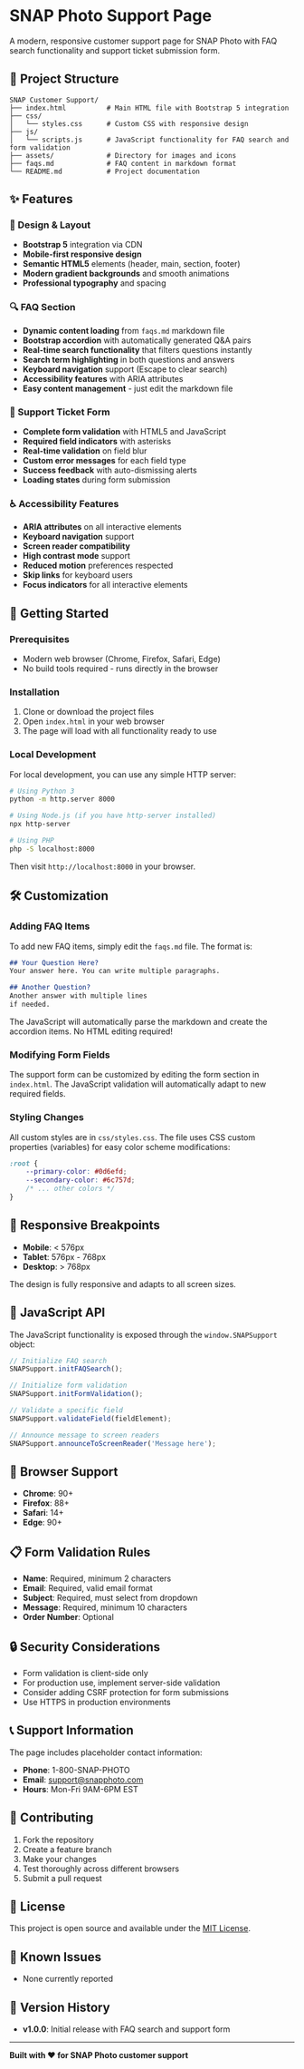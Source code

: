 # SNAP Photo Support Page

A modern, responsive customer support page for SNAP Photo with FAQ search functionality and support ticket submission form.

## 📁 Project Structure

```
SNAP Customer Support/
├── index.html          # Main HTML file with Bootstrap 5 integration
├── css/
│   └── styles.css      # Custom CSS with responsive design
├── js/
│   └── scripts.js      # JavaScript functionality for FAQ search and form validation
├── assets/             # Directory for images and icons
├── faqs.md             # FAQ content in markdown format
└── README.md           # Project documentation
```

## ✨ Features

### 🎨 Design & Layout
- **Bootstrap 5** integration via CDN
- **Mobile-first responsive design**
- **Semantic HTML5** elements (header, main, section, footer)
- **Modern gradient backgrounds** and smooth animations
- **Professional typography** and spacing

### 🔍 FAQ Section
- **Dynamic content loading** from `faqs.md` markdown file
- **Bootstrap accordion** with automatically generated Q&A pairs
- **Real-time search functionality** that filters questions instantly
- **Search term highlighting** in both questions and answers
- **Keyboard navigation** support (Escape to clear search)
- **Accessibility features** with ARIA attributes
- **Easy content management** - just edit the markdown file

### 📝 Support Ticket Form
- **Complete form validation** with HTML5 and JavaScript
- **Required field indicators** with asterisks
- **Real-time validation** on field blur
- **Custom error messages** for each field type
- **Success feedback** with auto-dismissing alerts
- **Loading states** during form submission

### ♿ Accessibility Features
- **ARIA attributes** on all interactive elements
- **Keyboard navigation** support
- **Screen reader compatibility**
- **High contrast mode** support
- **Reduced motion** preferences respected
- **Skip links** for keyboard users
- **Focus indicators** for all interactive elements

## 🚀 Getting Started

### Prerequisites
- Modern web browser (Chrome, Firefox, Safari, Edge)
- No build tools required - runs directly in the browser

### Installation
1. Clone or download the project files
2. Open `index.html` in your web browser
3. The page will load with all functionality ready to use

### Local Development
For local development, you can use any simple HTTP server:

```bash
# Using Python 3
python -m http.server 8000

# Using Node.js (if you have http-server installed)
npx http-server

# Using PHP
php -S localhost:8000
```

Then visit `http://localhost:8000` in your browser.

## 🛠️ Customization

### Adding FAQ Items
To add new FAQ items, simply edit the `faqs.md` file. The format is:

```markdown
## Your Question Here?
Your answer here. You can write multiple paragraphs.

## Another Question?
Another answer with multiple lines
if needed.
```

The JavaScript will automatically parse the markdown and create the accordion items. No HTML editing required!

### Modifying Form Fields
The support form can be customized by editing the form section in `index.html`. The JavaScript validation will automatically adapt to new required fields.

### Styling Changes
All custom styles are in `css/styles.css`. The file uses CSS custom properties (variables) for easy color scheme modifications:

```css
:root {
    --primary-color: #0d6efd;
    --secondary-color: #6c757d;
    /* ... other colors */
}
```

## 📱 Responsive Breakpoints

- **Mobile**: < 576px
- **Tablet**: 576px - 768px
- **Desktop**: > 768px

The design is fully responsive and adapts to all screen sizes.

## 🔧 JavaScript API

The JavaScript functionality is exposed through the `window.SNAPSupport` object:

```javascript
// Initialize FAQ search
SNAPSupport.initFAQSearch();

// Initialize form validation
SNAPSupport.initFormValidation();

// Validate a specific field
SNAPSupport.validateField(fieldElement);

// Announce message to screen readers
SNAPSupport.announceToScreenReader('Message here');
```

## 🎯 Browser Support

- **Chrome**: 90+
- **Firefox**: 88+
- **Safari**: 14+
- **Edge**: 90+

## 📋 Form Validation Rules

- **Name**: Required, minimum 2 characters
- **Email**: Required, valid email format
- **Subject**: Required, must select from dropdown
- **Message**: Required, minimum 10 characters
- **Order Number**: Optional

## 🔒 Security Considerations

- Form validation is client-side only
- For production use, implement server-side validation
- Consider adding CSRF protection for form submissions
- Use HTTPS in production environments

## 📞 Support Information

The page includes placeholder contact information:
- **Phone**: 1-800-SNAP-PHOTO
- **Email**: support@snapphoto.com
- **Hours**: Mon-Fri 9AM-6PM EST

## 🤝 Contributing

1. Fork the repository
2. Create a feature branch
3. Make your changes
4. Test thoroughly across different browsers
5. Submit a pull request

## 📄 License

This project is open source and available under the [MIT License](LICENSE).

## 🐛 Known Issues

- None currently reported

## 🔄 Version History

- **v1.0.0**: Initial release with FAQ search and support form

---

**Built with ❤️ for SNAP Photo customer support** 